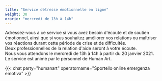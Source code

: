 ```yaml
---
title: "Service détresse émotionnelle en ligne"
weight: 30
orario: "mercredi de 13h à 14h"
---
```


Adressez-vous à ce service si vous avez besoin d'écoute et de soutien émotionnel, ainsi que si vous souhaitez améliorer vos relations ou maîtriser vos réactions durant cette période de crise et de difficultés.  
Deux professionnelles de la relation d'aide seront à votre écoute.  
Nous vous attendons le mercredi de 13h à 14h à partir du 20 janvier 2021.  
Le service est animé par le personnel de Human Art.

{{< chat party="humanart" operatorname="Sportello online emergenza emotiva" >}}
